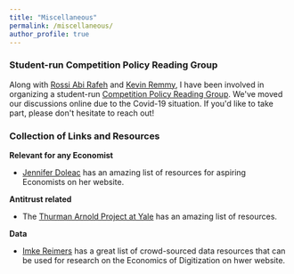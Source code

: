 ```yaml
---
title: "Miscellaneous"
permalink: /miscellaneous/
author_profile: true
---
```

### Student-run Competition Policy Reading Group
Along with [Rossi Abi Rafeh](https://www.rossiabirafeh.com) and [Kevin Remmy](https://www.tse-fr.eu/people/kevin-remmy), I have been involved in organizing a student-run [Competition Policy Reading Group](https://sites.google.com/view/wccwtse/home). We've moved our discussions online due to the Covid-19 situation. If you'd like to take part, please don't hesitate to reach out!

### Collection of Links and Resources

**Relevant for any Economist**

* [Jennifer Doleac](http://jenniferdoleac.com/resources/) has an amazing list of resources for aspiring Economists on her website.

**Antitrust related**

* The [Thurman Arnold Project at Yale](https://som.yale.edu/faculty-research-centers/centers-initiatives/thurman-arnold-project-at-yale) has an amazing list of resources.

**Data**

* [Imke Reimers](https://imkereimers.weebly.com/research.html) has a great list of crowd-sourced data resources that can be used for research on the Economics of Digitization on hwer website.

